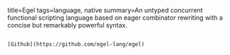 title=Egel
tags=language, native
summary=An untyped concurrent functional scripting language based on eager combinator rewriting with a concise but remarkably powerful syntax.
~~~~~~

[Github](https://github.com/egel-lang/egel)
